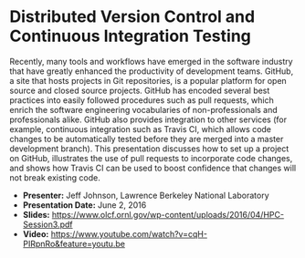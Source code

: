 
# Distributed Version Control and Continuous Integration Testing

Recently, many tools and workflows have emerged in the software industry that have greatly enhanced the productivity of development teams. GitHub, a site that hosts projects in Git repositories, is a popular platform for open source and closed source projects.  GitHub has encoded several best practices into easily followed procedures such as pull requests, which enrich the software engineering vocabularies of non-professionals and professionals alike.  GitHub also provides integration to other services (for example, continuous integration such as Travis CI, which allows code changes to be automatically tested before they are merged into a master development branch).   This presentation discusses how to set up a project on GitHub, illustrates the use of pull requests to incorporate code changes, and shows how Travis CI can be used to boost confidence that changes will not break existing code.

- **Presenter:** Jeff Johnson, Lawrence Berkeley National Laboratory
- **Presentation Date:** June 2, 2016
- **Slides:** https://www.olcf.ornl.gov/wp-content/uploads/2016/04/HPC-Session3.pdf
- **Video:** https://www.youtube.com/watch?v=cqH-PIRpnRo&feature=youtu.be

<!---
Publish: yes
Categories: reliability, collaboration
Topics: continuous integration testing, revision control
Tags: training, webinar, video
Level: 2
Prerequisites: defaults
Aggregate: none
--->
